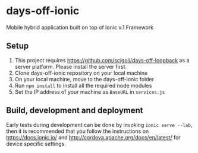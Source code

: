 # days-off-ionic
Mobile hybrid application built on top of Ionic v.1 Framework


## Setup
1. This project requires https://github.com/scigoli/days-off-loopback as a server platform. Please install the server first.
2. Clone days-off-ionic repository on your local machine
3. On your local machine, move to the days-off-ionic folder
4. Run `npm install` to install all the required node modules
5. Set the IP address of your machine as `BaseURL` in `services.js`

## Build, development and deployment
Early tests during development can be done by invoking  `ionic serve --lab`, then it is recommended that you follow the instructions on https://docs.ionic.io/ and http://cordova.apache.org/docs/en/latest/ for device specific settings

